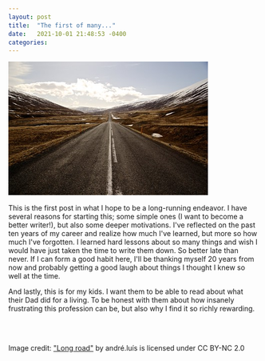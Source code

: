 ```yaml
---
layout: post
title:  "The first of many..."
date:   2021-10-01 21:48:53 -0400
categories: 
---
```

![long road](/assets/long_road.jpg)

This is the first post in what I hope to be a long-running endeavor.  I have several reasons for starting this; some simple ones (I want to become a better writer!), but also some deeper motivations.  I've reflected on the past ten years of my career and realize how much I've learned, but more so how much I've forgotten.  I learned hard lessons about so many things and wish I would have just taken the time to write them down.  So better late than never.  If I can form a good habit here, I'll be thanking myself 20 years from now and probably getting a good laugh about things I thought I knew so well at the time.

And lastly, this is for my kids.  I want them to be able to read about what their Dad did for a living.  To be honest with them about how insanely frustrating this profession can be, but also why I find it so richly rewarding.

&nbsp;  
&nbsp;  

Image credit: ["Long road"](https://www.flickr.com/photos/48313345@N00/13906559772) by andré.luís is licensed under CC BY-NC 2.0 